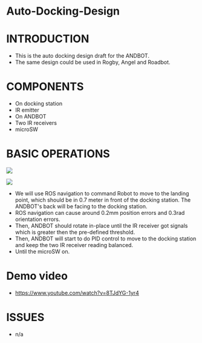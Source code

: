 # Auto-Docking-Design

# INTRODUCTION
* This is the auto docking design draft for the ANDBOT.
* The same design could be used in Rogby, Angel and Roadbot.


# COMPONENTS
* On docking station
 * IR emitter 
* On ANDBOT
 * Two IR receivers 
 * microSW

# BASIC OPERATIONS
![](https://docs.google.com/drawings/d/10qjkzlVpxTzHJOy8nBXIwdnfUWQLuOGBx5gQOHoDPro/pub?w=955&h=878)

![](https://docs.google.com/drawings/d/1y88r8ekS2AH1VXI44CYqL3lbkHgwUZl5kNnLzkqsd8c/pub?w=960&h=720)

* We will use ROS navigation to command Robot to move to the landing point, which should be in 0.7 meter in front of the docking station. The ANDBOT's back will be facing to the docking station.
 * ROS navigation can cause around 0.2mm position errors and 0.3rad orientation errors. 
* Then, ANDBOT should rotate in-place until the IR receiver got signals which is greater then the pre-defined threshold.
* Then, ANDBOT will start to do PID control to move to the docking station and keep the two IR receiver reading balanced.
* Until the microSW on.

# Demo video
* https://www.youtube.com/watch?v=8TJdYG-1yr4

# ISSUES
* n/a


